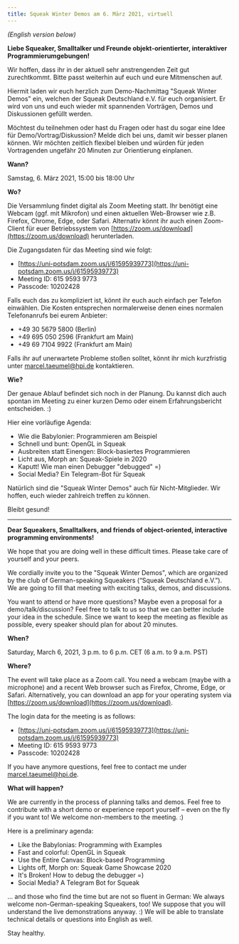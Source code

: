 ```yaml
---
title: Squeak Winter Demos am 6. März 2021, virtuell
---
```

*(English version below)*

**Liebe Squeaker, Smalltalker und Freunde objekt-orientierter, interaktiver Programmierumgebungen!**

Wir hoffen, dass ihr in der aktuell sehr anstrengenden Zeit gut zurechtkommt. Bitte passt weiterhin auf euch und eure Mitmenschen auf.

Hiermit laden wir euch herzlich zum Demo-Nachmittag "Squeak Winter Demos" ein, welchen der Squeak Deutschland e.V. für euch organisiert. Er wird von uns und euch wieder mit spannenden Vorträgen, Demos und Diskussionen gefüllt werden.

Möchtest du teilnehmen oder hast du Fragen oder hast du sogar eine Idee für Demo/Vortrag/Diskussion? Melde dich bei uns, damit wir besser planen können. Wir möchten zeitlich flexibel bleiben und würden für jeden Vortragenden ungefähr 20 Minuten zur Orientierung einplanen.

**Wann?**

Samstag, 6. März 2021, 15:00 bis 18:00 Uhr

**Wo?**

Die Versammlung findet digital als Zoom Meeting statt. Ihr benötigt eine Webcam (ggf. mit Mikrofon) und einen aktuellen Web-Browser wie z.B. Firefox, Chrome, Edge, oder Safari. Alternativ könnt ihr auch einen Zoom-Client für euer Betriebssystem von [https://zoom.us/download](https://zoom.us/download) herunterladen.

Die Zugangsdaten für das Meeting sind wie folgt:

- [https://uni-potsdam.zoom.us/j/61595939773](https://uni-potsdam.zoom.us/j/61595939773)
- Meeting ID: 615 9593 9773
- Passcode: 10202428

Falls euch das zu kompliziert ist, könnt ihr euch auch einfach per Telefon einwählen. Die Kosten entsprechen normalerweise denen eines normalen Telefonanrufs bei eurem Anbieter:

- +49 30 5679 5800 (Berlin)
- +49 695 050 2596 (Frankfurt am Main)
- +49 69 7104 9922 (Frankfurt am Main)

Falls ihr auf unerwartete Probleme stoßen solltet, könnt ihr mich kurzfristig unter [marcel.taeumel@hpi.de](mailto:marcel.taeumel@hpi.de) kontaktieren.

**Wie?**

Der genaue Ablauf befindet sich noch in der Planung. Du kannst dich auch spontan im Meeting zu einer kurzen Demo oder einem Erfahrungsbericht entscheiden. :)

Hier eine vorläufige Agenda:

   - Wie die Babylonier: Programmieren am Beispiel
   - Schnell und bunt: OpenGL in Squeak
   - Ausbreiten statt Einengen: Block-basiertes Programmieren
   - Licht aus, Morph an: Squeak-Spiele in 2020
   - Kaputt! Wie man einen Debugger "debugged" =)
   - Social Media? Ein Telegram-Bot für Squeak

Natürlich sind die "Squeak Winter Demos" auch für Nicht-Mitglieder. Wir hoffen, euch wieder zahlreich treffen zu können.

Bleibt gesund!

-----------------

**Dear Squeakers, Smalltalkers, and friends of object-oriented, interactive programming environments!**

We hope that you are doing well in these difficult times. Please take care of yourself and your peers.

We cordially invite you to the "Squeak Winter Demos", which are organized by the club of German-speaking Squeakers (“Squeak Deutschland e.V.”). We are going to fill that meeting with exciting talks, demos, and discussions. 

You want to attend or have more questions? Maybe even a proposal for a demo/talk/discussion? Feel free to talk to us so that we can better include your idea in the schedule. Since we want to keep the meeting as flexible as possible, every speaker should plan for about 20 minutes.

**When?**

Saturday, March 6, 2021, 3 p.m. to 6 p.m. CET (6 a.m. to 9 a.m. PST)

**Where?**

The event will take place as a Zoom call. You need a webcam (maybe with a microphone) and a recent Web browser such as Firefox, Chrome, Edge, or Safari. Alternatively, you can download an app for your operating system via [https://zoom.us/download](https://zoom.us/download).

The login data for the meeting is as follows:

- [https://uni-potsdam.zoom.us/j/61595939773](https://uni-potsdam.zoom.us/j/61595939773)
- Meeting ID: 615 9593 9773
- Passcode: 10202428

If you have anymore questions, feel free to contact me under [marcel.taeumel@hpi.de](mailto:marcel.taeumel@hpi.de).


**What will happen?**

We are currently in the process of planning talks and demos. Feel free to contribute with a short demo or experience report yourself – even on the fly if you want to! We welcome non-members to the meeting. :)

Here is a preliminary agenda:

   - Like the Babylonias: Programming with Examples
   - Fast and colorful: OpenGL in Squeak
   - Use the Entire Canvas: Block-based Programming
   - Lights off, Morph on: Squeak Game Showcase 2020
   - It's Broken! How to debug the debugger =)
   - Social Media? A Telegram Bot for Squeak

... and those who find the time but are not so fluent in German: We always welcome non-German-speaking Squeakers, too! We suppose that you will understand the live demonstrations anyway. :) We will be able to translate technical details or questions into English as well.

Stay healthy.
